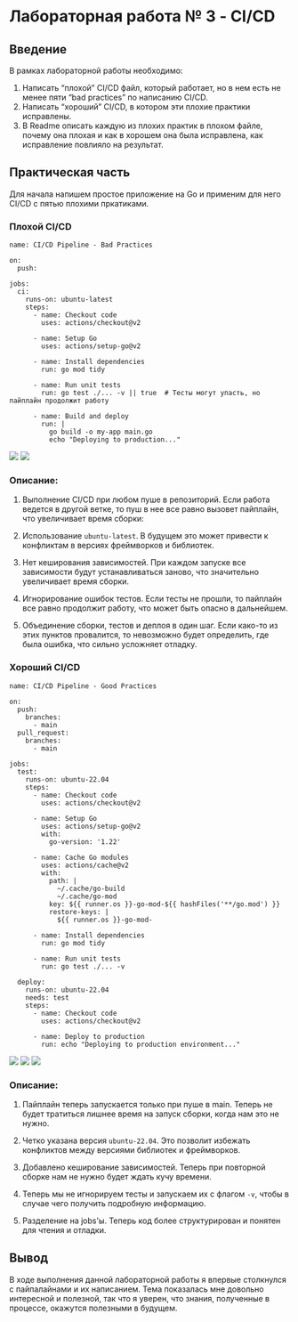 
# Лабораторная работа № 3 - CI/CD

##

## Введение


В рамках лабораторной работы необходимо:

1. Написать “плохой” CI/CD файл, который работает, но в нем есть не менее пяти “bad practices” по написанию CI/CD.
2. Написать “хороший” CI/CD, в котором эти плохие практики исправлены.
3. В Readme описать каждую из плохих практик в плохом файле, почему она плохая и как в хорошем она была исправлена, как исправление повлияло на результат.


## Практическая часть

Для начала напишем простое приложение на Go и применим для него CI/CD с пятью плохими пркатиками.

### Плохой CI/CD
```
name: CI/CD Pipeline - Bad Practices

on:
  push:

jobs:
  ci:
    runs-on: ubuntu-latest
    steps:
      - name: Checkout code
        uses: actions/checkout@v2

      - name: Setup Go
        uses: actions/setup-go@v2

      - name: Install dependencies
        run: go mod tidy

      - name: Run unit tests
        run: go test ./... -v || true  # Тесты могут упасть, но пайплайн продолжит работу

      - name: Build and deploy
        run: |
          go build -o my-app main.go
          echo "Deploying to production..."
```

![](bad1.PNG)
![](bad2.PNG)

### Описание:

1. Выполнение CI/CD при любом пуше в репозиторий. Если работа ведется в другой ветке, то пуш в нее все равно вызовет пайплайн, что увеличивает время сборки:


2. Использование ```ubuntu-latest```. В будущем это может привести к конфликтам в версиях фреймворков и библиотек. 
  
3. Нет кеширования зависимостей. При каждом запуске все зависимости будут устанавливаться заново, что значительно увеличивает время сборки.

4. Игнорирование ошибок тестов. Если тесты не прошли, то пайплайн все равно продолжит работу, что может быть опасно в дальнейшем.

5. Объединение сборки, тестов и деплоя в один шаг. Если  како-то из этих пунктов провалится, то невозможно будет определить, где была ошибка, что сильно усложняет отладку.

### Хороший CI/CD

```
name: CI/CD Pipeline - Good Practices

on:
  push:
    branches:
      - main
  pull_request:
    branches:
      - main

jobs:
  test:
    runs-on: ubuntu-22.04
    steps:
      - name: Checkout code
        uses: actions/checkout@v2

      - name: Setup Go
        uses: actions/setup-go@v2
        with:
          go-version: '1.22'

      - name: Cache Go modules
        uses: actions/cache@v2
        with:
          path: |
            ~/.cache/go-build
            ~/.cache/go-mod
          key: ${{ runner.os }}-go-mod-${{ hashFiles('**/go.mod') }}
          restore-keys: |
            ${{ runner.os }}-go-mod-

      - name: Install dependencies
        run: go mod tidy
        
      - name: Run unit tests
        run: go test ./... -v  

  deploy:
    runs-on: ubuntu-22.04
    needs: test  
    steps:
      - name: Checkout code
        uses: actions/checkout@v2

      - name: Deploy to production
        run: echo "Deploying to production environment..."
```

![](good1.PNG)
![](good2.PNG)
![](good3.PNG)

### Описание:

1. Пайплайн теперь запускается только при пуше в main. Теперь не будет тратиться лишнее время на запуск сборки, когда нам это не нужно.

2. Четко указана версия ```ubuntu-22.04```. Это позволит избежать конфликтов между версиями библиотек и фреймворков. 

3. Добавлено кеширование зависимостей. Теперь при повторной сборке нам не нужно будет ждать кучу времени.

4. Теперь мы не игнорируем тесты и запускаем их с флагом ```-v```, чтобы в случае чего получить подробную информацию.

5. Разделение на jobs'ы. Теперь код более структурирован и понятен для чтения и отладки.  

## Вывод
В ходе выполнения данной лабораторной работы я впервые столкнулся с пайпалайнами и их написанием. Тема показалась мне довольно интересной и полезной, так что я уверен, что знания, полученные в процессе, окажутся полезными в будущем.
